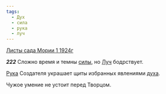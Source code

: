 ```yaml
---
tags:
  - Дух
  - сила
  - рука
  - луч
---
```


[Листы сада Мории 1 1924г](https://127.0.0.1:4002/agni/1924)

___222___
Сложно время и темны [силы](../../../tags/#сила), но [Луч](../../../tags/#луч) бодрствует.   

[Рука](../../../tags/#рука) Создателя украшает щиты избранных явлениями [духа](../../../tags/#Дух).   

Чужое умение не устоит перед Творцом.   

